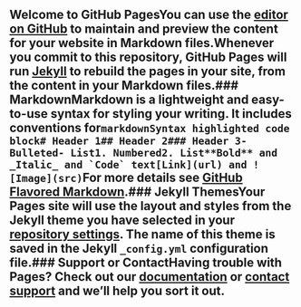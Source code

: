 ## Welcome to GitHub PagesYou can use the [editor on GitHub](https://github.com/ixinxindian/ixinxindian.github.io/edit/master/README.md) to maintain and preview the content for your website in Markdown files.Whenever you commit to this repository, GitHub Pages will run [Jekyll](https://jekyllrb.com/) to rebuild the pages in your site, from the content in your Markdown files.### MarkdownMarkdown is a lightweight and easy-to-use syntax for styling your writing. It includes conventions for```markdownSyntax highlighted code block# Header 1## Header 2### Header 3- Bulleted- List1. Numbered2. List**Bold** and _Italic_ and `Code` text[Link](url) and ![Image](src)```For more details see [GitHub Flavored Markdown](https://guides.github.com/features/mastering-markdown/).### Jekyll ThemesYour Pages site will use the layout and styles from the Jekyll theme you have selected in your [repository settings](https://github.com/ixinxindian/ixinxindian.github.io/settings). The name of this theme is saved in the Jekyll `_config.yml` configuration file.### Support or ContactHaving trouble with Pages? Check out our [documentation](https://help.github.com/categories/github-pages-basics/) or [contact support](https://github.com/contact) and we’ll help you sort it out.
